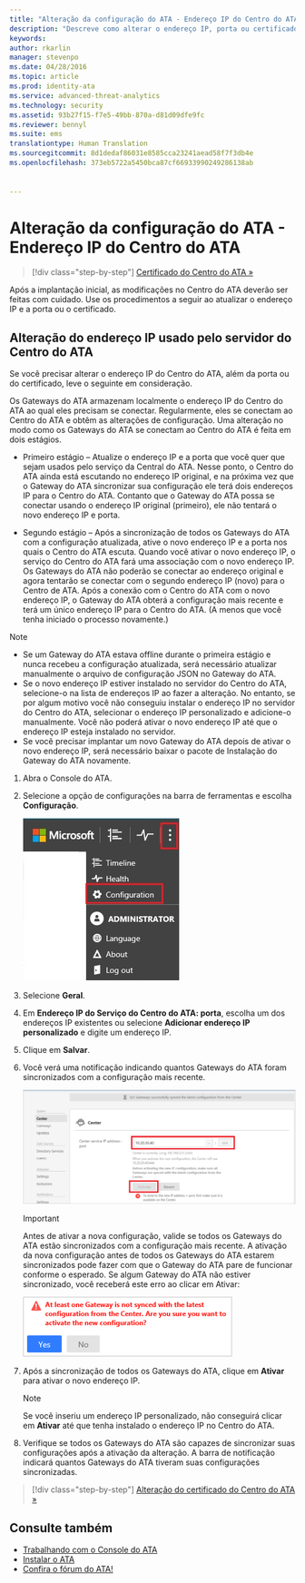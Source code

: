 ```yaml
---
title: "Alteração da configuração do ATA - Endereço IP do Centro do ATA | Microsoft Advanced Threat Analytics"
description: "Descreve como alterar o endereço IP, porta ou certificado de seu Centro do ATA."
keywords: 
author: rkarlin
manager: stevenpo
ms.date: 04/28/2016
ms.topic: article
ms.prod: identity-ata
ms.service: advanced-threat-analytics
ms.technology: security
ms.assetid: 93b27f15-f7e5-49bb-870a-d81d09dfe9fc
ms.reviewer: bennyl
ms.suite: ems
translationtype: Human Translation
ms.sourcegitcommit: 8d1dedaf86031e8585cca23241aead58f7f3db4e
ms.openlocfilehash: 373eb5722a5450bca87cf66933990249286138ab


---
```


# Alteração da configuração do ATA - Endereço IP do Centro do ATA

>[!div class="step-by-step"]
[Certificado do Centro do ATA »](modifying-ata-config-centercert.md)

Após a implantação inicial, as modificações no Centro do ATA deverão ser feitas com cuidado. Use os procedimentos a seguir ao atualizar o endereço IP e a porta ou o certificado.

## Alteração do endereço IP usado pelo servidor do Centro do ATA
Se você precisar alterar o endereço IP do Centro do ATA, além da porta ou do certificado, leve o seguinte em consideração.

Os Gateways do ATA armazenam localmente o endereço IP do Centro do ATA ao qual eles precisam se conectar. Regularmente, eles se conectam ao Centro do ATA e obtêm as alterações de configuração. Uma alteração no modo como os Gateways do ATA se conectam ao Centro do ATA é feita em dois estágios.

-   Primeiro estágio – Atualize o endereço IP e a porta que você quer que sejam usados pelo serviço da Central do ATA. Nesse ponto, o Centro do ATA ainda está escutando no endereço IP original, e na próxima vez que o Gateway do ATA sincronizar sua configuração ele terá dois endereços IP para o Centro do ATA. Contanto que o Gateway do ATA possa se conectar usando o endereço IP original (primeiro), ele não tentará o novo endereço IP e porta.

-   Segundo estágio – Após a sincronização de todos os Gateways do ATA com a configuração atualizada, ative o novo endereço IP e a porta nos quais o Centro do ATA escuta. Quando você ativar o novo endereço IP, o serviço do Centro do ATA fará uma associação com o novo endereço IP. Os Gateways do ATA não poderão se conectar ao endereço original e agora tentarão se conectar com o segundo endereço IP (novo) para o Centro de ATA. Após a conexão com o Centro do ATA com o novo endereço IP, o Gateway do ATA obterá a configuração mais recente e terá um único endereço IP para o Centro do ATA. (A menos que você tenha iniciado o processo novamente.)

> [!NOTE]
> -   Se um Gateway do ATA estava offline durante o primeira estágio e nunca recebeu a configuração atualizada, será necessário atualizar manualmente o arquivo de configuração JSON no Gateway do ATA.
> -   Se o novo endereço IP estiver instalado no servidor do Centro do ATA, selecione-o na lista de endereços IP ao fazer a alteração. No entanto, se por algum motivo você não conseguiu instalar o endereço IP no servidor do Centro do ATA, selecionar o endereço IP personalizado e adicione-o manualmente. Você não poderá ativar o novo endereço IP até que o endereço IP esteja instalado no servidor.
> -   Se você precisar implantar um novo Gateway do ATA depois de ativar o novo endereço IP, será necessário baixar o pacote de Instalação do Gateway do ATA novamente.

1.  Abra o Console do ATA.

2.  Selecione a opção de configurações na barra de ferramentas e escolha **Configuração**.

    ![Ícone Definições de configuração do ATA](media/ATA-config-icon.JPG)

3.  Selecione **Geral**.

4.  Em **Endereço IP do Serviço do Centro do ATA: porta**, escolha um dos endereços IP existentes ou selecione **Adicionar endereço IP personalizado** e digite um endereço IP.

5.  Clique em **Salvar**.

6.  Você verá uma notificação indicando quantos Gateways do ATA foram sincronizados com a configuração mais recente.

    ![Imagem de gateways sincronizados no Centro do ATA](media/ATA-chge-IP-after-clicking-save.png)

    >[!IMPORTANT]
    >Antes de ativar a nova configuração, valide se todos os Gateways do ATA estão sincronizados com a configuração mais recente. A ativação da nova configuração antes de todos os Gateways do ATA estarem sincronizados pode fazer com que o Gateway do ATA pare de funcionar conforme o esperado. Se algum Gateway do ATA não estiver sincronizado, você receberá este erro ao clicar em Ativar:
    >
    >    ![Erro de sincronização de Gateway do ATA](media/ataGW-not-synced.png)


7.  Após a sincronização de todos os Gateways do ATA, clique em **Ativar** para ativar o novo endereço IP.

    > [!NOTE]
    > Se você inseriu um endereço IP personalizado, não conseguirá clicar em **Ativar** até que tenha instalado o endereço IP no Centro do ATA.

8.  Verifique se todos os Gateways do ATA são capazes de sincronizar suas configurações após a ativação da alteração. A barra de notificação indicará quantos Gateways do ATA tiveram suas configurações sincronizadas.

>[!div class="step-by-step"]
[Alteração do certificado do Centro do ATA »](modifying-ata-config-centercert.md)


## Consulte também
- [Trabalhando com o Console do ATA](working-with-ata-console.md)
- [Instalar o ATA](install-ata.md)
- [Confira o fórum do ATA!](https://social.technet.microsoft.com/Forums/security/home?forum=mata)



<!--HONumber=Jun16_HO4-->



